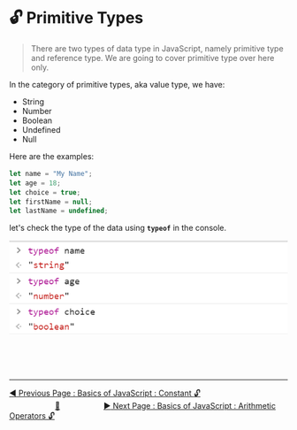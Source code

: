 # :unlock: Primitive Types

> There are two types of data type in JavaScript, namely primitive type and reference type. We are going to cover primitive type over here only.

In the category of primitive types, aka value type, we have:

- String
- Number
- Boolean
- Undefined
- Null

Here are the examples:

```javascript
let name = "My Name";
let age = 18;
let choice = true;
let firstName = null;
let lastName = undefined;
```

let's check the type of the data using **`typeof`** in the console.

![](../.gitbook/assets/image%20%2816%29.png)

<br><br><br>

<hr>

[:arrow_backward: Previous Page : Basics of JavaScript : Constant :unlock:](constant.md) &nbsp;&nbsp;&nbsp;&nbsp;&nbsp;&nbsp;&nbsp;&nbsp;&nbsp;&nbsp;&nbsp;&nbsp;&nbsp;&nbsp;&nbsp;&nbsp;&nbsp;&nbsp;&nbsp;&nbsp;&nbsp;[:house_with_garden:](../README.md)&nbsp;&nbsp;&nbsp;&nbsp;&nbsp;&nbsp;&nbsp;&nbsp;&nbsp;&nbsp;&nbsp;&nbsp;&nbsp;&nbsp;&nbsp;&nbsp;&nbsp;&nbsp;&nbsp; [:arrow_forward: Next Page : Basics of JavaScript : Arithmetic Operators :unlock:](arithmetic-operators.md)
